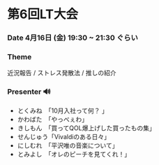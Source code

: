 # 第6回LT大会

### Date 4月16日 (金) 19:30 ~ 21:30 ぐらい

### Theme
近況報告 / ストレス発散法 / 推しの紹介

### Presenter 🔊
- とくみね　「10月入社って何？ 」
- かわばた　「やっべぇわ」
- きしもん　「買ってQOL爆上げした買ったもの集」
- せんじゅう「Vivaldiのある日々」
- にしむれ　「平沢唯の音楽について」
- とみよし　「オレのピーチを見てくれ！」

